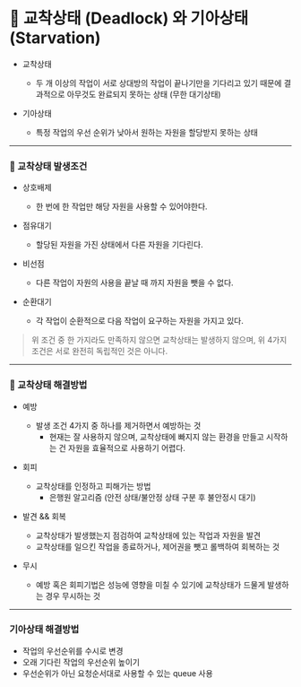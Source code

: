 # 🎯 교착상태 (Deadlock) 와 기아상태 (Starvation)

- 교착상태

  - 두 개 이상의 작업이 서로 상대방의 작업이 끝나기만을 기다리고 있기 때문에 결과적으로 아무것도 완료되지 못하는 상태 (무한 대기상태)

- 기아상태
  - 특정 작업의 우선 순위가 낮아서 원하는 자원을 할당받지 못하는 상태

---

### 📝 교착상태 발생조건

- 상호배제

  - 한 번에 한 작업만 해당 자원을 사용할 수 있어야한다.

- 점유대기

  - 할당된 자원을 가진 상태에서 다른 자원을 기다린다.

- 비선점

  - 다른 작업이 자원의 사용을 끝날 때 까지 자원을 뺏을 수 없다.

- 순환대기
  - 각 작업이 순환적으로 다음 작업이 요구하는 자원을 가지고 있다.

> 위 조건 중 한 가지라도 만족하지 않으면 교착상태는 발생하지 않으며, 위 4가지 조건은 서로 완전히 독립적인 것은 아니다.

---

### 📝 교착상태 해결방법

- 예방

  - 발생 조건 4가지 중 하나를 제거하면서 예방하는 것
    - 현재는 잘 사용하지 않으며, 교착상태에 빠지지 않는 환경을 만들고 시작하는 건 자원을 효율적으로 사용하기 어렵다.

- 회피

  - 교착상태를 인정하고 피해가는 방법
    - 은행원 알고리즘 (안전 상태/불안정 상태 구분 후 불안정시 대기)

- 발견 && 회복

  - 교착상태가 발생했는지 점검하여 교착상태에 있는 작업과 자원을 발견
  - 교착상태를 일으킨 작업을 종료하거나, 제어권을 뺏고 롤백하여 회복하는 것

- 무시
  - 예방 혹은 회피기법은 성능에 영향을 미칠 수 있기에 교착상태가 드물게 발생하는 경우 무시하는 것

---

### 기아상태 해결방법

- 작업의 우선순위를 수시로 변경
- 오래 기다린 작업의 우선순위 높이기
- 우선순위가 아닌 요청순서대로 사용할 수 있는 queue 사용
